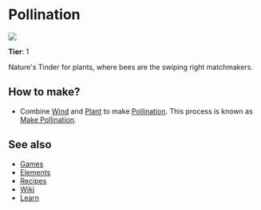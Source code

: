 # Pollination

![](/wiki/images/item.pollination.png)

**Tier**: 1

Nature's Tinder for plants, where bees are the swiping right matchmakers.

## How to make?

* Combine [Wind](/wiki/elements/wind) and [Plant](/wiki/elements/plant) to make [Pollination](/wiki/elements/pollination). This process is known as [Make Pollination](/wiki/recipes/make-pollination).

## See also

* [Games](/wiki/games)
* [Elements](/wiki/elements)
* [Recipes](/wiki/recipes)
* [Wiki](/wiki/index)
* [Learn](/learn/index)